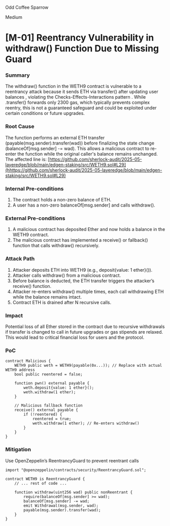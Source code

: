 Odd Coffee Sparrow

Medium

# [M-01] Reentrancy Vulnerability in withdraw() Function Due to Missing Guard

### Summary

The withdraw() function in the WETH9 contract is vulnerable to a reentrancy attack because it sends ETH via transfer() after updating user balances , violating the Checks-Effects-Interactions pattern . While .transfer() forwards only 2300 gas, which typically prevents complex reentry, this is not a guaranteed safeguard and could be exploited under certain conditions or future upgrades.

### Root Cause

The function performs an external ETH transfer (payable(msg.sender).transfer(wad)) before finalizing the state change (balanceOf[msg.sender] -= wad). This allows a malicious contract to re-enter the function while the original caller's balance remains unchanged. The affected line is: [https://github.com/sherlock-audit/2025-05-layeredge/blob/main/edgen-staking/src/WETH9.sol#L29](hhttps://github.com/sherlock-audit/2025-05-layeredge/blob/main/edgen-staking/src/WETH9.sol#L29)

### Internal Pre-conditions

1. The contract holds a non-zero balance of ETH.
2. A user has a non-zero balanceOf[msg.sender] and calls withdraw().

### External Pre-conditions

1. A malicious contract has deposited Ether and now holds a balance in the WETH9 contract.
2. The malicious contract has implemented a receive() or fallback() function that calls withdraw() recursively.

### Attack Path

1. Attacker deposits ETH into WETH9 (e.g., deposit{value: 1 ether}()).
2. Attacker calls withdraw() from a malicious contract.
3. Before balance is deducted, the ETH transfer triggers the attacker’s receive() function.
4. Attacker re-enters withdraw() multiple times, each call withdrawing ETH while the balance remains intact.
5. Contract ETH is drained after N recursive calls.

### Impact

Potential loss of all Ether stored in the contract due to recursive withdrawals if transfer is changed to call in future upgrades or gas stipends are relaxed. This would lead to critical financial loss for users and the protocol.

### PoC

```solidity
contract Malicious {
    WETH9 public weth = WETH9(payable(0x...)); // Replace with actual WETH9 address
    bool public reentered = false;

    function pwn() external payable {
        weth.deposit{value: 1 ether}();
        weth.withdraw(1 ether);
    }

    // Malicious fallback function
    receive() external payable {
        if (!reentered) {
            reentered = true;
            weth.withdraw(1 ether); // Re-enters withdraw()
        }
    }
}
```

### Mitigation

Use OpenZeppelin’s ReentrancyGuard to prevent reentrant calls
```solidity
import "@openzeppelin/contracts/security/ReentrancyGuard.sol";

contract WETH9 is ReentrancyGuard {
    // ... rest of code ...

    function withdraw(uint256 wad) public nonReentrant {
        require(balanceOf[msg.sender] >= wad);
        balanceOf[msg.sender] -= wad;
        emit Withdrawal(msg.sender, wad);
        payable(msg.sender).transfer(wad);
    }
}
```